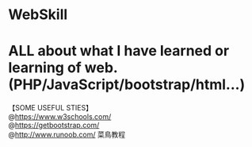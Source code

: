 # WebSkill
ALL about what I have learned or learning of web.
(PHP/JavaScript/bootstrap/html...)
==========================================================
【SOME USEFUL STIES】<br>
@https://www.w3schools.com/ <br>
@https://getbootstrap.com/ <br>
@http://www.runoob.com/  菜鳥教程
